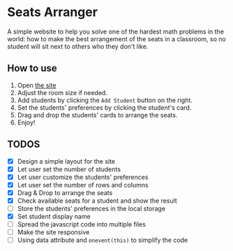 # Seats Arranger

A simple website to help you solve one of the hardest math problems in the world:
how to make the best arrangement of the seats in a classroom, so no student will sit next to others who they don't like.

## How to use

1. Open [the site](<https://mm-news.github.io/Seat-Arranger/index.html>)
2. Adjust the room size if needed.
3. Add students by clicking the `Add Student` button on the right.
4. Set the students' preferences by clicking the student's card.
5. Drag and drop the students' cards to arrange the seats.
6. Enjoy!

## TODOS

- [x] Design a simple layout for the site
- [x] Let user set the number of students
- [x] Let user customize the students' preferences
- [x] Let user set the number of rows and columns
- [x] Drag & Drop to arrange the seats
- [x] Check available seats for a student and show the result
- [ ] Store the students' preferences in the local storage
- [x] Set student display name
- [ ] Spread the javascript code into multiple files
- [ ] Make the site responsive
- [ ] Using data attribute and `onevent(this)` to simplify the code
